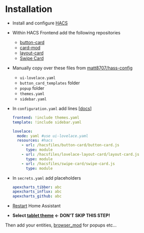 # Installation

* Install and configure [HACS](https://hacs.xyz/)

* Within HACS Frontend add the following repositories
  * [button-card](https://github.com/custom-cards/button-card)
  * [card-mod](https://github.com/thomasloven/lovelace-card-mod)
  * [layout-card](https://github.com/thomasloven/lovelace-layout-card)
  * [Swipe Card](https://github.com/bramkragten/swipe-card)

* Manually copy over these files from [matt8707/hass-config](https://github.com/matt8707/hass-config)
  * `ui-lovelace.yaml`
  * `button_card_templates` folder
  * `popup` folder
  * `themes.yaml`
  * `sidebar.yaml`

* In `configuration.yaml` add lines [[docs](https://www.home-assistant.io/lovelace/dashboards/)]

  ```yaml
  frontend: !include themes.yaml
  template: !include sidebar.yaml

  lovelace:
    mode: yaml #use ui-lovelace.yaml
    resources: #hacs
      - url: /hacsfiles/button-card/button-card.js
        type: module
      - url: /hacsfiles/lovelace-layout-card/layout-card.js
        type: module
      - url: /hacsfiles/swipe-card/swipe-card.js
        type: module
  ```

* In `secrets.yaml` add placeholders

  ```yaml
  apexcharts_tibber: abc
  apexcharts_influx: abc
  apexcharts_github: abc
  ```

* [Restart](https://my.home-assistant.io/redirect/server_controls/) Home Assistant

* **Select [tablet theme](https://my.home-assistant.io/redirect/profile/) ← DON'T SKIP THIS STEP!**

Then add your entities, [browser_mod](https://github.com/thomasloven/hass-browser_mod) for popups etc...
